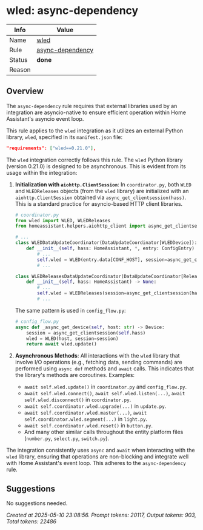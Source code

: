 # wled: async-dependency

| Info   | Value                                                                    |
|--------|--------------------------------------------------------------------------|
| Name   | [wled](https://www.home-assistant.io/integrations/wled/) |
| Rule   | [async-dependency](https://developers.home-assistant.io/docs/core/integration-quality-scale/rules/async-dependency)                                                     |
| Status | **done**                                                                 |
| Reason |                                                                          |

## Overview

The `async-dependency` rule requires that external libraries used by an integration are asyncio-native to ensure efficient operation within Home Assistant's asyncio event loop.

This rule applies to the `wled` integration as it utilizes an external Python library, `wled`, specified in its `manifest.json` file:
```json
"requirements": ["wled==0.21.0"],
```

The `wled` integration correctly follows this rule. The `wled` Python library (version 0.21.0) is designed to be asynchronous. This is evident from its usage within the integration:

1.  **Initialization with `aiohttp.ClientSession`**:
    In `coordinator.py`, both `WLED` and `WLEDReleases` objects (from the `wled` library) are initialized with an `aiohttp.ClientSession` obtained via `async_get_clientsession(hass)`. This is a standard practice for asyncio-based HTTP client libraries.
    ```python
    # coordinator.py
    from wled import WLED, WLEDReleases
    from homeassistant.helpers.aiohttp_client import async_get_clientsession

    # ...
    class WLEDDataUpdateCoordinator(DataUpdateCoordinator[WLEDDevice]):
        def __init__(self, hass: HomeAssistant, *, entry: ConfigEntry) -> None:
            # ...
            self.wled = WLED(entry.data[CONF_HOST], session=async_get_clientsession(hass))
            # ...

    class WLEDReleasesDataUpdateCoordinator(DataUpdateCoordinator[Releases]):
        def __init__(self, hass: HomeAssistant) -> None:
            # ...
            self.wled = WLEDReleases(session=async_get_clientsession(hass))
            # ...
    ```
    The same pattern is used in `config_flow.py`:
    ```python
    # config_flow.py
    async def _async_get_device(self, host: str) -> Device:
        session = async_get_clientsession(self.hass)
        wled = WLED(host, session=session)
        return await wled.update()
    ```

2.  **Asynchronous Methods**:
    All interactions with the `wled` library that involve I/O operations (e.g., fetching data, sending commands) are performed using `async def` methods and `await` calls. This indicates that the library's methods are coroutines.
    Examples:
    *   `await self.wled.update()` in `coordinator.py` and `config_flow.py`.
    *   `await self.wled.connect()`, `await self.wled.listen(...)`, `await self.wled.disconnect()` in `coordinator.py`.
    *   `await self.coordinator.wled.upgrade(...)` in `update.py`.
    *   `await self.coordinator.wled.master(...)`, `await self.coordinator.wled.segment(...)` in `light.py`.
    *   `await self.coordinator.wled.reset()` in `button.py`.
    *   And many other similar calls throughout the entity platform files (`number.py`, `select.py`, `switch.py`).

The integration consistently uses `async` and `await` when interacting with the `wled` library, ensuring that operations are non-blocking and integrate well with Home Assistant's event loop. This adheres to the `async-dependency` rule.

## Suggestions

No suggestions needed.

_Created at 2025-05-10 23:08:56. Prompt tokens: 20117, Output tokens: 903, Total tokens: 22486_
